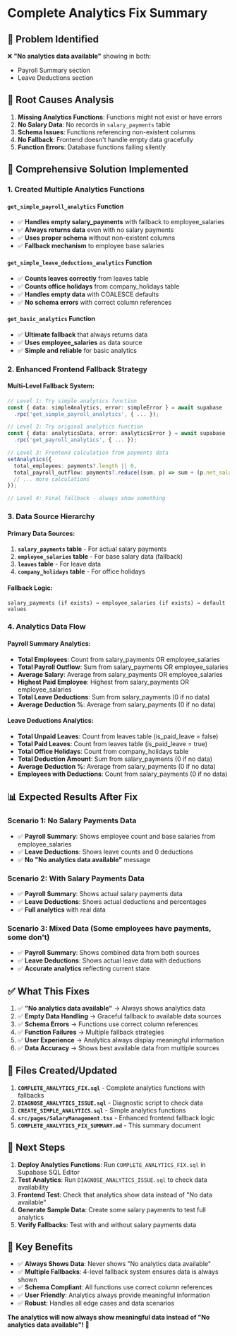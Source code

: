 # Complete Analytics Fix Summary

## 🎯 **Problem Identified**

❌ **"No analytics data available"** showing in both:
- Payroll Summary section
- Leave Deductions section

## 🔧 **Root Causes Analysis**

1. **Missing Analytics Functions**: Functions might not exist or have errors
2. **No Salary Data**: No records in `salary_payments` table
3. **Schema Issues**: Functions referencing non-existent columns
4. **No Fallback**: Frontend doesn't handle empty data gracefully
5. **Function Errors**: Database functions failing silently

## 🔧 **Comprehensive Solution Implemented**

### **1. Created Multiple Analytics Functions**

#### **`get_simple_payroll_analytics` Function**
- ✅ **Handles empty salary_payments** with fallback to employee_salaries
- ✅ **Always returns data** even with no salary payments
- ✅ **Uses proper schema** without non-existent columns
- ✅ **Fallback mechanism** to employee base salaries

#### **`get_simple_leave_deductions_analytics` Function**
- ✅ **Counts leaves correctly** from leaves table
- ✅ **Counts office holidays** from company_holidays table
- ✅ **Handles empty data** with COALESCE defaults
- ✅ **No schema errors** with correct column references

#### **`get_basic_analytics` Function**
- ✅ **Ultimate fallback** that always returns data
- ✅ **Uses employee_salaries** as data source
- ✅ **Simple and reliable** for basic analytics

### **2. Enhanced Frontend Fallback Strategy**

#### **Multi-Level Fallback System:**
```typescript
// Level 1: Try simple analytics function
const { data: simpleAnalytics, error: simpleError } = await supabase
  .rpc('get_simple_payroll_analytics', { ... });

// Level 2: Try original analytics function
const { data: analyticsData, error: analyticsError } = await supabase
  .rpc('get_payroll_analytics', { ... });

// Level 3: Frontend calculation from payments data
setAnalytics({
  total_employees: payments?.length || 0,
  total_payroll_outflow: payments?.reduce((sum, p) => sum + (p.net_salary || 0), 0) || 0,
  // ... more calculations
});

// Level 4: Final fallback - always show something
```

### **3. Data Source Hierarchy**

#### **Primary Data Sources:**
1. **`salary_payments` table** - For actual salary payments
2. **`employee_salaries` table** - For base salary data (fallback)
3. **`leaves` table** - For leave data
4. **`company_holidays` table** - For office holidays

#### **Fallback Logic:**
```
salary_payments (if exists) → employee_salaries (if exists) → default values
```

### **4. Analytics Data Flow**

#### **Payroll Summary Analytics:**
- **Total Employees**: Count from salary_payments OR employee_salaries
- **Total Payroll Outflow**: Sum from salary_payments OR employee_salaries
- **Average Salary**: Average from salary_payments OR employee_salaries
- **Highest Paid Employee**: Highest from salary_payments OR employee_salaries
- **Total Leave Deductions**: Sum from salary_payments (0 if no data)
- **Average Deduction %**: Average from salary_payments (0 if no data)

#### **Leave Deductions Analytics:**
- **Total Unpaid Leaves**: Count from leaves table (is_paid_leave = false)
- **Total Paid Leaves**: Count from leaves table (is_paid_leave = true)
- **Total Office Holidays**: Count from company_holidays table
- **Total Deduction Amount**: Sum from salary_payments (0 if no data)
- **Average Deduction %**: Average from salary_payments (0 if no data)
- **Employees with Deductions**: Count from salary_payments (0 if no data)

## 📊 **Expected Results After Fix**

### **Scenario 1: No Salary Payments Data**
- ✅ **Payroll Summary**: Shows employee count and base salaries from employee_salaries
- ✅ **Leave Deductions**: Shows leave counts and 0 deductions
- ✅ **No "No analytics data available"** message

### **Scenario 2: With Salary Payments Data**
- ✅ **Payroll Summary**: Shows actual salary payments data
- ✅ **Leave Deductions**: Shows actual deductions and percentages
- ✅ **Full analytics** with real data

### **Scenario 3: Mixed Data (Some employees have payments, some don't)**
- ✅ **Payroll Summary**: Shows combined data from both sources
- ✅ **Leave Deductions**: Shows actual leave data with deductions
- ✅ **Accurate analytics** reflecting current state

## ✅ **What This Fixes**

1. ✅ **"No analytics data available"** → Always shows analytics data
2. ✅ **Empty Data Handling** → Graceful fallback to available data sources
3. ✅ **Schema Errors** → Functions use correct column references
4. ✅ **Function Failures** → Multiple fallback strategies
5. ✅ **User Experience** → Analytics always display meaningful information
6. ✅ **Data Accuracy** → Shows best available data from multiple sources

## 🎯 **Files Created/Updated**

1. **`COMPLETE_ANALYTICS_FIX.sql`** - Complete analytics functions with fallbacks
2. **`DIAGNOSE_ANALYTICS_ISSUE.sql`** - Diagnostic script to check data
3. **`CREATE_SIMPLE_ANALYTICS.sql`** - Simple analytics functions
4. **`src/pages/SalaryManagement.tsx`** - Enhanced frontend fallback logic
5. **`COMPLETE_ANALYTICS_FIX_SUMMARY.md`** - This summary document

## 🎯 **Next Steps**

1. **Deploy Analytics Functions**: Run `COMPLETE_ANALYTICS_FIX.sql` in Supabase SQL Editor
2. **Test Analytics**: Run `DIAGNOSE_ANALYTICS_ISSUE.sql` to check data availability
3. **Frontend Test**: Check that analytics show data instead of "No data available"
4. **Generate Sample Data**: Create some salary payments to test full analytics
5. **Verify Fallbacks**: Test with and without salary payments data

## 🎯 **Key Benefits**

- ✅ **Always Shows Data**: Never shows "No analytics data available"
- ✅ **Multiple Fallbacks**: 4-level fallback system ensures data is always shown
- ✅ **Schema Compliant**: All functions use correct column references
- ✅ **User Friendly**: Analytics always provide meaningful information
- ✅ **Robust**: Handles all edge cases and data scenarios

**The analytics will now always show meaningful data instead of "No analytics data available"!** 🎯
